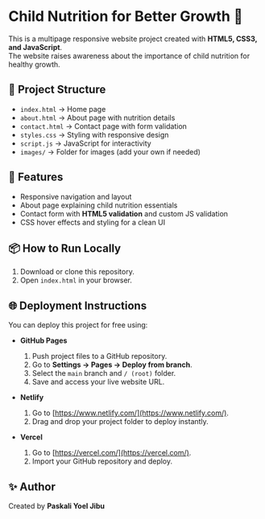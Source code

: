# Child Nutrition for Better Growth 🌱

This is a multipage responsive website project created with **HTML5, CSS3, and JavaScript**.  
The website raises awareness about the importance of child nutrition for healthy growth.

## 📂 Project Structure
- `index.html` → Home page
- `about.html` → About page with nutrition details
- `contact.html` → Contact page with form validation
- `styles.css` → Styling with responsive design
- `script.js` → JavaScript for interactivity
- `images/` → Folder for images (add your own if needed)

## 🚀 Features
- Responsive navigation and layout  
- About page explaining child nutrition essentials  
- Contact form with **HTML5 validation** and custom JS validation  
- CSS hover effects and styling for a clean UI  

## 📦 How to Run Locally
1. Download or clone this repository.  
2. Open `index.html` in your browser.  

## 🌐 Deployment Instructions
You can deploy this project for free using:
- **GitHub Pages**  
  1. Push project files to a GitHub repository.  
  2. Go to **Settings → Pages → Deploy from branch**.  
  3. Select the `main` branch and `/ (root)` folder.  
  4. Save and access your live website URL.  

- **Netlify**  
  1. Go to [https://www.netlify.com/](https://www.netlify.com/).  
  2. Drag and drop your project folder to deploy instantly.  

- **Vercel**  
  1. Go to [https://vercel.com/](https://vercel.com/).  
  2. Import your GitHub repository and deploy.  

## ✨ Author
Created by **Paskali Yoel Jibu**  
